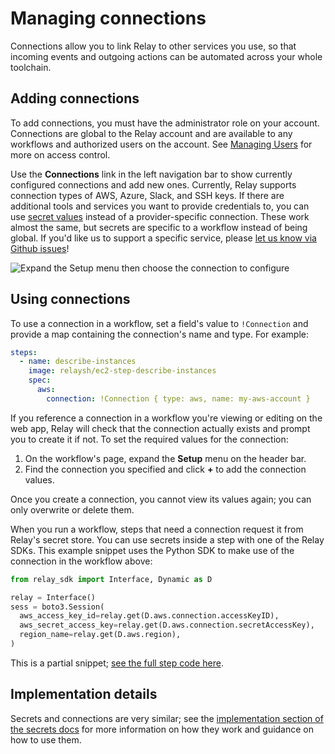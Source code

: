 # Managing connections

Connections allow you to link Relay to other services you use, so that incoming events and outgoing actions can be automated across your whole toolchain.

## Adding connections

To add connections, you must have the administrator role on your account. Connections are global to the Relay account and are available to any workflows and authorized users on the account. See [Managing Users](../managing-users.md) for more on access control.

Use the **Connections** link in the left navigation bar to show currently configured connections and add new ones. Currently, Relay supports connection types of AWS, Azure, Slack, and SSH keys. If there are additional tools and services you want to provide credentials to, you can use [secret values](../using-workflows/managing-secrets.md) instead of a provider-specific connection. These work almost the same, but secrets are specific to a workflow instead of being global. If you'd like us to support a specific service, please [let us know via Github issues](https://github.com/puppetlabs/relay/issues/new/choose)!

![Expand the Setup menu then choose the connection to configure](../images/managing-connections-setup.gif)

## Using connections

To use a connection in a workflow, set a field's value to `!Connection` and provide a map containing the connection's name and type. For example:

```yaml
steps:
  - name: describe-instances
    image: relaysh/ec2-step-describe-instances
    spec:
      aws:
        connection: !Connection { type: aws, name: my-aws-account }
```

If you reference a connection in a workflow you're viewing or editing on the web app, Relay will check that the connection actually exists and prompt you to create it if not. To set the required values for the connection:
1. On the workflow's page, expand the **Setup** menu on the header bar.
2. Find the connection you specified and click **+** to add the connection values. 

Once you create a connection, you cannot view its values again; you can only overwrite or delete them.

When you run a workflow, steps that need a connection request it from Relay's secret store. You can use secrets inside a step with one of the Relay SDKs. This example snippet uses the Python SDK to make use of the connection in the workflow above:

```python
from relay_sdk import Interface, Dynamic as D

relay = Interface()
sess = boto3.Session(
  aws_access_key_id=relay.get(D.aws.connection.accessKeyID),
  aws_secret_access_key=relay.get(D.aws.connection.secretAccessKey),
  region_name=relay.get(D.aws.region),
)
```
This is a partial snippet; [see the full step code here](https://github.com/relay-integrations/relay-aws-ec2/tree/master/steps/aws-ec2-step-instances-describe).

## Implementation details

Secrets and connections are very similar; see the [implementation section of the secrets docs](../using-workflows/managing-secrets.md) for more information on how they work and guidance on how to use them.
